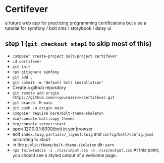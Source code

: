Certifever
==========

a future web app for practicing programming certifications
but also a tutorial for symfony / bolt cms / storybook / daisy ui


## step 1 (`git checkout step1` to skip most of this)
* `composer create-project bolt/project certifever`
* `cd certifever`
* `git init`
* `npx gitignore symfony`
* `git add .`
* `git commit -m "default bolt installation"`
* Create a github repository
* `git remote add origin https://github.com/<<youruser>>/certifever.git`
* `git branch -M main`
* `git push -u origin main`
* `composer require bar9/bolt-theme-skeleton`
* `bin/console bolt:copy-themes`
* `bin/console server:start`
* open 127.0.0.1:8000/bolt in yor browser
* edit `index.twig`, `partials/_layout.twig` and `config/bolt/config.yaml` according to *step1*
* in the `public/theme/bolt-theme-skeleton` dir: `yarn`
* `npx tailwindcss -i ./css/input.css -o ./css/output.css`
At this point, you should see a styled output of a welcome page.

